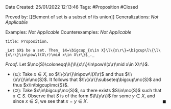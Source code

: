 <br />
<br />

Date Created: 25/01/2022 12:13:46
Tags: #Proposition #Closed 

Proved by: [[Element of set is a subset of its union]]
Generalizations: _Not Applicable_

Examples: _Not Applicable_
Counterexamples: _Not Applicable_

``` ad-Proposition
title: Proposition.

_Let $X$ be a set. Then_ $X=\bigcup_{x\in X}\l\{x\r\}=\bigcup\l\{\l\{x\r\}\in\pow\l(X\r)\mid x\in X\r\}$_._

```

_Proof_. Let $\mc{S}\coloneqq\l\{\l\{x\r\}\in\pow\l(x\r)\mid x\in X\r\}$.
* ($\subseteq$): Take $x\in X$, so $\l\{x\r\}\in\pow\l(X\r)$ and thus $\l\{x\r\}\in\mc{S}$. It follows that $\l\{x\r\}\subseteq\bigcup\mc{S}$ and thus $x\in\bigcup\mc{S}$.
* ($\supseteq$): Take $x\in\bigcup\mc{S}$, so there exists $S\in\mc{S}$ such that $x\in S$. Observe that $S$ is of the form $\l\{y\r\}$ for some $y\in X$, and since $x\in S$, we see that $x=y\in X$.<span style="float:right;">$\blacksquare$</span>
